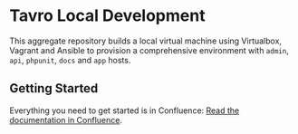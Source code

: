 # Tavro Local Development

This aggregate repository builds a local virtual machine using Virtualbox, Vagrant and Ansible to provision a comprehensive environment with `admin`, `api`, `phpunit`, `docs` and `app` hosts.

## Getting Started

Everything you need to get started is in Confluence: [Read the documentation in Confluence](https://zoadilack.atlassian.net/wiki/pages/viewpage.action?pageId=1966120#Provisioning&DevOps-tavro-dev-env).
